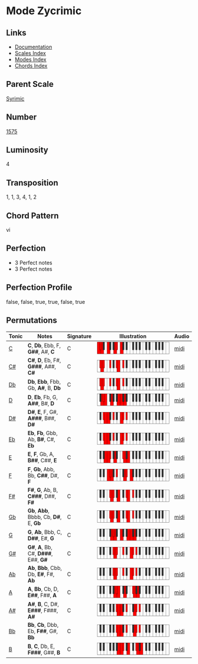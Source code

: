 # Mode Zycrimic

## Links

- [Documentation](README.md)
- [Scales Index](Scales.md)
- [Modes Index](Modes.md)
- [Chords Index](Chords.md)

## Parent Scale

[Syrimic](ScaleSyrimic.md)

## Number

[1575](https://ianring.com/musictheory/scales/1575)

## Luminosity

4

## Transposition

1, 1, 3, 4, 1, 2

## Chord Pattern

vi

## Perfection

- 3 Perfect notes
- 3 Perfect notes

## Perfection Profile

false, false, true, true, false, true

## Permutations

| Tonic | Notes | Signature | Illustration | Audio |
|-------|-------|-----------|--------------|-------|
| [C](ModeCNaturalZycrimic.md) | **C**, **Db**, Ebb, F, **G##**, A#, **C** | C | ![CNaturalZycrimic](ModeCNaturalZycrimic.png) | [midi](https://github.com/edipermadi/music/blob/main/docs/ModeCNaturalZycrimic.mid?raw=true) |
| [C#](ModeCSharpZycrimic.md) | **C#**, **D**, Eb, F#, **G###**, A##, **C#** | C | ![CSharpZycrimic](ModeCSharpZycrimic.png) | [midi](https://github.com/edipermadi/music/blob/main/docs/ModeCSharpZycrimic.mid?raw=true) |
| [Db](ModeDFlatZycrimic.md) | **Db**, **Ebb**, Fbb, Gb, **A#**, B, **Db** | C | ![DFlatZycrimic](ModeDFlatZycrimic.png) | [midi](https://github.com/edipermadi/music/blob/main/docs/ModeDFlatZycrimic.mid?raw=true) |
| [D](ModeDNaturalZycrimic.md) | **D**, **Eb**, Fb, G, **A##**, B#, **D** | C | ![DNaturalZycrimic](ModeDNaturalZycrimic.png) | [midi](https://github.com/edipermadi/music/blob/main/docs/ModeDNaturalZycrimic.mid?raw=true) |
| [D#](ModeDSharpZycrimic.md) | **D#**, **E**, F, G#, **A###**, B##, **D#** | C | ![DSharpZycrimic](ModeDSharpZycrimic.png) | [midi](https://github.com/edipermadi/music/blob/main/docs/ModeDSharpZycrimic.mid?raw=true) |
| [Eb](ModeEFlatZycrimic.md) | **Eb**, **Fb**, Gbb, Ab, **B#**, C#, **Eb** | C | ![EFlatZycrimic](ModeEFlatZycrimic.png) | [midi](https://github.com/edipermadi/music/blob/main/docs/ModeEFlatZycrimic.mid?raw=true) |
| [E](ModeENaturalZycrimic.md) | **E**, **F**, Gb, A, **B##**, C##, **E** | C | ![ENaturalZycrimic](ModeENaturalZycrimic.png) | [midi](https://github.com/edipermadi/music/blob/main/docs/ModeENaturalZycrimic.mid?raw=true) |
| [F](ModeFNaturalZycrimic.md) | **F**, **Gb**, Abb, Bb, **C##**, D#, **F** | C | ![FNaturalZycrimic](ModeFNaturalZycrimic.png) | [midi](https://github.com/edipermadi/music/blob/main/docs/ModeFNaturalZycrimic.mid?raw=true) |
| [F#](ModeFSharpZycrimic.md) | **F#**, **G**, Ab, B, **C###**, D##, **F#** | C | ![FSharpZycrimic](ModeFSharpZycrimic.png) | [midi](https://github.com/edipermadi/music/blob/main/docs/ModeFSharpZycrimic.mid?raw=true) |
| [Gb](ModeGFlatZycrimic.md) | **Gb**, **Abb**, Bbbb, Cb, **D#**, E, **Gb** | C | ![GFlatZycrimic](ModeGFlatZycrimic.png) | [midi](https://github.com/edipermadi/music/blob/main/docs/ModeGFlatZycrimic.mid?raw=true) |
| [G](ModeGNaturalZycrimic.md) | **G**, **Ab**, Bbb, C, **D##**, E#, **G** | C | ![GNaturalZycrimic](ModeGNaturalZycrimic.png) | [midi](https://github.com/edipermadi/music/blob/main/docs/ModeGNaturalZycrimic.mid?raw=true) |
| [G#](ModeGSharpZycrimic.md) | **G#**, **A**, Bb, C#, **D###**, E##, **G#** | C | ![GSharpZycrimic](ModeGSharpZycrimic.png) | [midi](https://github.com/edipermadi/music/blob/main/docs/ModeGSharpZycrimic.mid?raw=true) |
| [Ab](ModeAFlatZycrimic.md) | **Ab**, **Bbb**, Cbb, Db, **E#**, F#, **Ab** | C | ![AFlatZycrimic](ModeAFlatZycrimic.png) | [midi](https://github.com/edipermadi/music/blob/main/docs/ModeAFlatZycrimic.mid?raw=true) |
| [A](ModeANaturalZycrimic.md) | **A**, **Bb**, Cb, D, **E##**, F##, **A** | C | ![ANaturalZycrimic](ModeANaturalZycrimic.png) | [midi](https://github.com/edipermadi/music/blob/main/docs/ModeANaturalZycrimic.mid?raw=true) |
| [A#](ModeASharpZycrimic.md) | **A#**, **B**, C, D#, **E###**, F###, **A#** | C | ![ASharpZycrimic](ModeASharpZycrimic.png) | [midi](https://github.com/edipermadi/music/blob/main/docs/ModeASharpZycrimic.mid?raw=true) |
| [Bb](ModeBFlatZycrimic.md) | **Bb**, **Cb**, Dbb, Eb, **F##**, G#, **Bb** | C | ![BFlatZycrimic](ModeBFlatZycrimic.png) | [midi](https://github.com/edipermadi/music/blob/main/docs/ModeBFlatZycrimic.mid?raw=true) |
| [B](ModeBNaturalZycrimic.md) | **B**, **C**, Db, E, **F###**, G##, **B** | C | ![BNaturalZycrimic](ModeBNaturalZycrimic.png) | [midi](https://github.com/edipermadi/music/blob/main/docs/ModeBNaturalZycrimic.mid?raw=true) |
